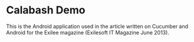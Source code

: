 Calabash Demo
=============

This is the Android application used in the article written on Cucumber and 
Android for the Exilee magazine (Exilesoft IT Magazine June 2013).

